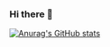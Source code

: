 ### Hi there 👋

[![Anurag's GitHub stats](https://github-readme-stats.vercel.app/api?username=Kyoo130)](https://github.com/anuraghazra/github-readme-stats)



<!--
**Kyoo130/Kyoo130** is a ✨ _special_ ✨ repository because its `README.md` (this file) appears on your GitHub profile.

Here are some ideas to get you started:

- 🔭 I’m currently working on ...
- 🌱 I’m currently learning ...
- 👯 I’m looking to collaborate on ...
- 🤔 I’m looking for help with ...
- 💬 Ask me about ...
- 📫 How to reach me: ...
- 😄 Pronouns: ...
- ⚡ Fun fact: ...
-->

